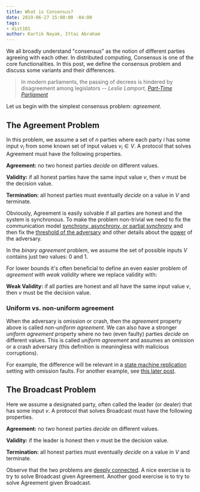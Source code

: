 ```yaml
---
title: What is Consensus?
date: 2019-06-27 15:00:00 -04:00
tags:
- dist101
author: Kartik Nayak, Ittai Abraham
---
```


We all broadly understand "consensus" as the notion of different parties agreeing with each other. In distributed computing, Consensus is one of the core functionalities. In this post, we define the consensus problem and discuss some variants and their differences.

> In modern parliaments, the passing of decrees is hindered by disagreement among legislators
> -- <cite> Leslie Lamport, [Part-Time Parliament](https://lamport.azurewebsites.net/pubs/lamport-paxos.pdf) </cite>

Let us begin with the simplest consensus problem: *agreement*.


## The Agreement Problem
In this problem, we assume a set of $n$ parties where each party $i$ has some input $v_i$ from some known set of input values $v_i \in V$. A protocol that solves Agreement must have the following properties.

**Agreement:** no two honest parties *decide* on different values.

**Validity:** if all honest parties have the same input value $v$, then $v$ must be the decision value.

**Termination:** all honest parties must eventually *decide* on a value in $V$ and terminate.



Obviously, Agreement is easily solvable if all parties are honest and the system is synchronous. To make the problem non-trivial we need to fix the communication model [synchrony, asynchrony, or partial synchrony](https://ittaiab.github.io/2019-06-01-2019-5-31-models/) and then fix the [threshold of the adversary](https://ittaiab.github.io/2019-06-17-the-threshold-adversary/) and other details about the [power](https://ittaiab.github.io/2019-06-07-modeling-the-adversary/) of the adversary.

In the *binary agreement* problem, we assume the set of possible inputs $V$ contains just two values: 0 and 1.

For lower bounds it's often beneficial to define an even easier problem of _agreement  with weak validity_ where we replace validity with:

**Weak Validity:** if all parties are honest and all have the same input value $v$, then $v$ must be the decision value.


### Uniform vs. non-uniform agreement
When the adversary is omission or crash, then the *agreement* property above is called *non-uniform agreement*. 
We can also have a stronger *uniform agreement* property where no two (even faulty) parties *decide* on different values. 
This is called *uniform agreement* and assumes an omission or a crash adversary (this definition is meaningless with malicious corruptions).

For example, the difference will be relevant in a [state machine replication](https://ittaiab.github.io/2019-06-07-modeling-the-adversary/) setting with omission faults. For another example, see [this later post](https://decentralizedthoughts.github.io/2020-09-13-synchronous-consensus-omission-faults/).

## The Broadcast Problem
Here we assume a designated party, often called the leader (or dealer) that has some input $v$. A protocol that solves Broadcast must have the following properties.

**Agreement:** no two honest parties *decide* on different values.

**Validity:** if the leader is honest then $v$ must be the decision value.

**Termination:** all honest parties must eventually *decide* on a value in $V$ and terminate.


Observe that the two problems are [deeply connected](https://decentralizedthoughts.github.io/2020-09-14-broadcast-from-agreement-and-agreement-from-broadcast/). A nice exercise is to try to solve Broadcast given Agreement. Another good exercise is to try to solve Agreement given Broadcast.
